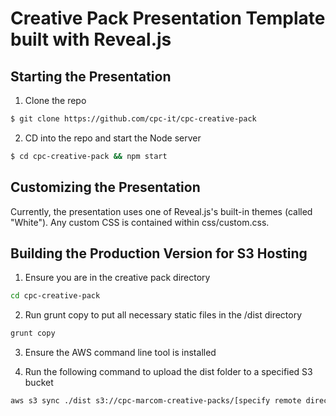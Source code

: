 # Creative Pack Presentation Template built with Reveal.js

## Starting the Presentation

1. Clone the repo
```sh
$ git clone https://github.com/cpc-it/cpc-creative-pack
```
2. CD into the repo and start the Node server
```sh
$ cd cpc-creative-pack && npm start
```

## Customizing the Presentation

Currently, the presentation uses one of Reveal.js's built-in themes (called "White"). Any custom CSS is contained within css/custom.css. 

## Building the Production Version for S3 Hosting

1. Ensure you are in the creative pack directory
```sh
cd cpc-creative-pack
```

2. Run grunt copy to put all necessary static files in the /dist directory
```sh
grunt copy
```

3. Ensure the AWS command line tool is installed 

2. Run the following command to upload the dist folder to a specified S3 bucket
```sh
aws s3 sync ./dist s3://cpc-marcom-creative-packs/[specify remote directory] 
```
